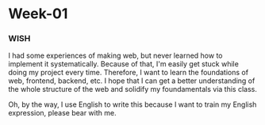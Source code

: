 # Week-01
### WISH
I had some experiences of making web, but never learned how to implement it systematically. Because of that, I'm easily get stuck while doing my project every time. Therefore, I want to learn the foundations of web, frontend, backend, etc. I hope that I can get a better understanding of the whole structure of the web and solidify my foundamentals via this class.

Oh, by the way, I use English to write this because I want to train my English expression, please bear with me.